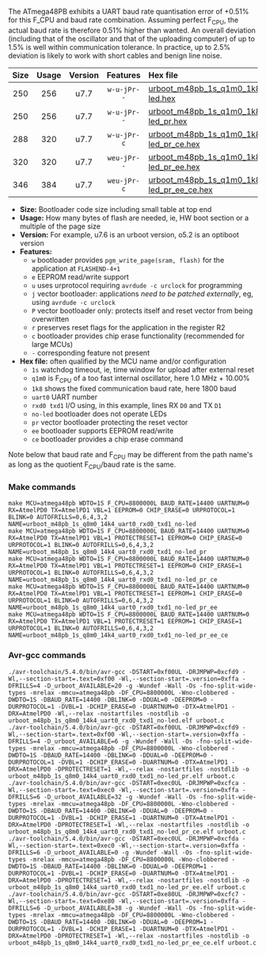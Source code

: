 The ATmega48PB exhibits a UART baud rate quantisation error of +0.51% for this F_CPU and baud rate combination. Assuming perfect F<sub>CPU</sub>, the actual baud rate is therefore 0.51% higher than wanted. An overall deviation (including that of the oscillator and that of the uploading computer) of up to 1.5% is well within communication tolerance. In practice, up to 2.5% deviation is likely to work with short cables and benign line noise.

|Size|Usage|Version|Features|Hex file|
|:-:|:-:|:-:|:-:|:--|
|250|256|u7.7|`w-u-jPr--`|[urboot_m48pb_1s_q1m0_1k8_uart0_rxd0_txd1_no-led.hex](https://raw.githubusercontent.com/stefanrueger/urboot.hex/main/u7.7/mcus/atmega48pb/watchdog_1_s/internal_oscillator_q%2B10.00%25/%2B1m000000_hz/%2B%2B%2B1k8_baud/uart0_rxd0_txd1/no-led/urboot_m48pb_1s_q1m0_1k8_uart0_rxd0_txd1_no-led.hex)|
|250|256|u7.7|`w-u-jPr--`|[urboot_m48pb_1s_q1m0_1k8_uart0_rxd0_txd1_no-led_pr.hex](https://raw.githubusercontent.com/stefanrueger/urboot.hex/main/u7.7/mcus/atmega48pb/watchdog_1_s/internal_oscillator_q%2B10.00%25/%2B1m000000_hz/%2B%2B%2B1k8_baud/uart0_rxd0_txd1/no-led/urboot_m48pb_1s_q1m0_1k8_uart0_rxd0_txd1_no-led_pr.hex)|
|288|320|u7.7|`w-u-jPr-c`|[urboot_m48pb_1s_q1m0_1k8_uart0_rxd0_txd1_no-led_pr_ce.hex](https://raw.githubusercontent.com/stefanrueger/urboot.hex/main/u7.7/mcus/atmega48pb/watchdog_1_s/internal_oscillator_q%2B10.00%25/%2B1m000000_hz/%2B%2B%2B1k8_baud/uart0_rxd0_txd1/no-led/urboot_m48pb_1s_q1m0_1k8_uart0_rxd0_txd1_no-led_pr_ce.hex)|
|320|320|u7.7|`weu-jPr--`|[urboot_m48pb_1s_q1m0_1k8_uart0_rxd0_txd1_no-led_pr_ee.hex](https://raw.githubusercontent.com/stefanrueger/urboot.hex/main/u7.7/mcus/atmega48pb/watchdog_1_s/internal_oscillator_q%2B10.00%25/%2B1m000000_hz/%2B%2B%2B1k8_baud/uart0_rxd0_txd1/no-led/urboot_m48pb_1s_q1m0_1k8_uart0_rxd0_txd1_no-led_pr_ee.hex)|
|346|384|u7.7|`weu-jPr-c`|[urboot_m48pb_1s_q1m0_1k8_uart0_rxd0_txd1_no-led_pr_ee_ce.hex](https://raw.githubusercontent.com/stefanrueger/urboot.hex/main/u7.7/mcus/atmega48pb/watchdog_1_s/internal_oscillator_q%2B10.00%25/%2B1m000000_hz/%2B%2B%2B1k8_baud/uart0_rxd0_txd1/no-led/urboot_m48pb_1s_q1m0_1k8_uart0_rxd0_txd1_no-led_pr_ee_ce.hex)|

- **Size:** Bootloader code size including small table at top end
- **Usage:** How many bytes of flash are needed, ie, HW boot section or a multiple of the page size
- **Version:** For example, u7.6 is an urboot version, o5.2 is an optiboot version
- **Features:**
  + `w` bootloader provides `pgm_write_page(sram, flash)` for the application at `FLASHEND-4+1`
  + `e` EEPROM read/write support
  + `u` uses urprotocol requiring `avrdude -c urclock` for programming
  + `j` vector bootloader: applications *need to be patched externally*, eg, using `avrdude -c urclock`
  + `P` vector bootloader only: protects itself and reset vector from being overwritten
  + `r` preserves reset flags for the application in the register R2
  + `c` bootloader provides chip erase functionality (recommended for large MCUs)
  + `-` corresponding feature not present
- **Hex file:** often qualified by the MCU name and/or configuration
  + `1s` watchdog timeout, ie, time window for upload after external reset
  + `q1m0` is F<sub>CPU</sub> of a too fast internal oscillator, here 1.0 MHz + 10.00%
  + `1k8` shows the fixed communication baud rate, here 1800 baud
  + `uart0` UART number
  + `rxd0 txd1` I/O using, in this example, lines RX `D0` and TX `D1`
  + `no-led` bootloader does not operate LEDs
  + `pr` vector bootloader protecting the reset vector
  + `ee` bootloader supports EEPROM read/write
  + `ce` bootloader provides a chip erase command


Note below that baud rate and F<sub>CPU</sub> may be different from the path name's as long as the quotient F<sub>CPU</sub>/baud rate is the same.

### Make commands
```
make MCU=atmega48pb WDTO=1S F_CPU=8800000L BAUD_RATE=14400 UARTNUM=0 RX=AtmelPD0 TX=AtmelPD1 VBL=1 EEPROM=0 CHIP_ERASE=0 URPROTOCOL=1 BLINK=0 AUTOFRILLS=0,6,4,3,2 NAME=urboot_m48pb_1s_q8m0_14k4_uart0_rxd0_txd1_no-led
make MCU=atmega48pb WDTO=1S F_CPU=8800000L BAUD_RATE=14400 UARTNUM=0 RX=AtmelPD0 TX=AtmelPD1 VBL=1 PROTECTRESET=1 EEPROM=0 CHIP_ERASE=0 URPROTOCOL=1 BLINK=0 AUTOFRILLS=0,6,4,3,2 NAME=urboot_m48pb_1s_q8m0_14k4_uart0_rxd0_txd1_no-led_pr
make MCU=atmega48pb WDTO=1S F_CPU=8800000L BAUD_RATE=14400 UARTNUM=0 RX=AtmelPD0 TX=AtmelPD1 VBL=1 PROTECTRESET=1 EEPROM=0 CHIP_ERASE=1 URPROTOCOL=1 BLINK=0 AUTOFRILLS=0,6,4,3,2 NAME=urboot_m48pb_1s_q8m0_14k4_uart0_rxd0_txd1_no-led_pr_ce
make MCU=atmega48pb WDTO=1S F_CPU=8800000L BAUD_RATE=14400 UARTNUM=0 RX=AtmelPD0 TX=AtmelPD1 VBL=1 PROTECTRESET=1 EEPROM=1 CHIP_ERASE=0 URPROTOCOL=1 BLINK=0 AUTOFRILLS=0,6,4,3,2 NAME=urboot_m48pb_1s_q8m0_14k4_uart0_rxd0_txd1_no-led_pr_ee
make MCU=atmega48pb WDTO=1S F_CPU=8800000L BAUD_RATE=14400 UARTNUM=0 RX=AtmelPD0 TX=AtmelPD1 VBL=1 PROTECTRESET=1 EEPROM=1 CHIP_ERASE=1 URPROTOCOL=1 BLINK=0 AUTOFRILLS=0,6,4,3,2 NAME=urboot_m48pb_1s_q8m0_14k4_uart0_rxd0_txd1_no-led_pr_ee_ce
```

### Avr-gcc commands
```
./avr-toolchain/5.4.0/bin/avr-gcc -DSTART=0xf00UL -DRJMPWP=0xcfd9 -Wl,--section-start=.text=0xf00 -Wl,--section-start=.version=0xffa -DFRILLS=4 -D_urboot_AVAILABLE=20 -g -Wundef -Wall -Os -fno-split-wide-types -mrelax -mmcu=atmega48pb -DF_CPU=8800000L -Wno-clobbered -DWDTO=1S -DBAUD_RATE=14400 -DBLINK=0 -DDUAL=0 -DEEPROM=0 -DURPROTOCOL=1 -DVBL=1 -DCHIP_ERASE=0 -DUARTNUM=0 -DTX=AtmelPD1 -DRX=AtmelPD0 -Wl,--relax -nostartfiles -nostdlib -o urboot_m48pb_1s_q8m0_14k4_uart0_rxd0_txd1_no-led.elf urboot.c
./avr-toolchain/5.4.0/bin/avr-gcc -DSTART=0xf00UL -DRJMPWP=0xcfd9 -Wl,--section-start=.text=0xf00 -Wl,--section-start=.version=0xffa -DFRILLS=4 -D_urboot_AVAILABLE=6 -g -Wundef -Wall -Os -fno-split-wide-types -mrelax -mmcu=atmega48pb -DF_CPU=8800000L -Wno-clobbered -DWDTO=1S -DBAUD_RATE=14400 -DBLINK=0 -DDUAL=0 -DEEPROM=0 -DURPROTOCOL=1 -DVBL=1 -DCHIP_ERASE=0 -DUARTNUM=0 -DTX=AtmelPD1 -DRX=AtmelPD0 -DPROTECTRESET=1 -Wl,--relax -nostartfiles -nostdlib -o urboot_m48pb_1s_q8m0_14k4_uart0_rxd0_txd1_no-led_pr.elf urboot.c
./avr-toolchain/5.4.0/bin/avr-gcc -DSTART=0xec0UL -DRJMPWP=0xcfca -Wl,--section-start=.text=0xec0 -Wl,--section-start=.version=0xffa -DFRILLS=6 -D_urboot_AVAILABLE=32 -g -Wundef -Wall -Os -fno-split-wide-types -mrelax -mmcu=atmega48pb -DF_CPU=8800000L -Wno-clobbered -DWDTO=1S -DBAUD_RATE=14400 -DBLINK=0 -DDUAL=0 -DEEPROM=0 -DURPROTOCOL=1 -DVBL=1 -DCHIP_ERASE=1 -DUARTNUM=0 -DTX=AtmelPD1 -DRX=AtmelPD0 -DPROTECTRESET=1 -Wl,--relax -nostartfiles -nostdlib -o urboot_m48pb_1s_q8m0_14k4_uart0_rxd0_txd1_no-led_pr_ce.elf urboot.c
./avr-toolchain/5.4.0/bin/avr-gcc -DSTART=0xec0UL -DRJMPWP=0xcfda -Wl,--section-start=.text=0xec0 -Wl,--section-start=.version=0xffa -DFRILLS=6 -D_urboot_AVAILABLE=0 -g -Wundef -Wall -Os -fno-split-wide-types -mrelax -mmcu=atmega48pb -DF_CPU=8800000L -Wno-clobbered -DWDTO=1S -DBAUD_RATE=14400 -DBLINK=0 -DDUAL=0 -DEEPROM=1 -DURPROTOCOL=1 -DVBL=1 -DCHIP_ERASE=0 -DUARTNUM=0 -DTX=AtmelPD1 -DRX=AtmelPD0 -DPROTECTRESET=1 -Wl,--relax -nostartfiles -nostdlib -o urboot_m48pb_1s_q8m0_14k4_uart0_rxd0_txd1_no-led_pr_ee.elf urboot.c
./avr-toolchain/5.4.0/bin/avr-gcc -DSTART=0xe80UL -DRJMPWP=0xcfc7 -Wl,--section-start=.text=0xe80 -Wl,--section-start=.version=0xffa -DFRILLS=6 -D_urboot_AVAILABLE=38 -g -Wundef -Wall -Os -fno-split-wide-types -mrelax -mmcu=atmega48pb -DF_CPU=8800000L -Wno-clobbered -DWDTO=1S -DBAUD_RATE=14400 -DBLINK=0 -DDUAL=0 -DEEPROM=1 -DURPROTOCOL=1 -DVBL=1 -DCHIP_ERASE=1 -DUARTNUM=0 -DTX=AtmelPD1 -DRX=AtmelPD0 -DPROTECTRESET=1 -Wl,--relax -nostartfiles -nostdlib -o urboot_m48pb_1s_q8m0_14k4_uart0_rxd0_txd1_no-led_pr_ee_ce.elf urboot.c
```

